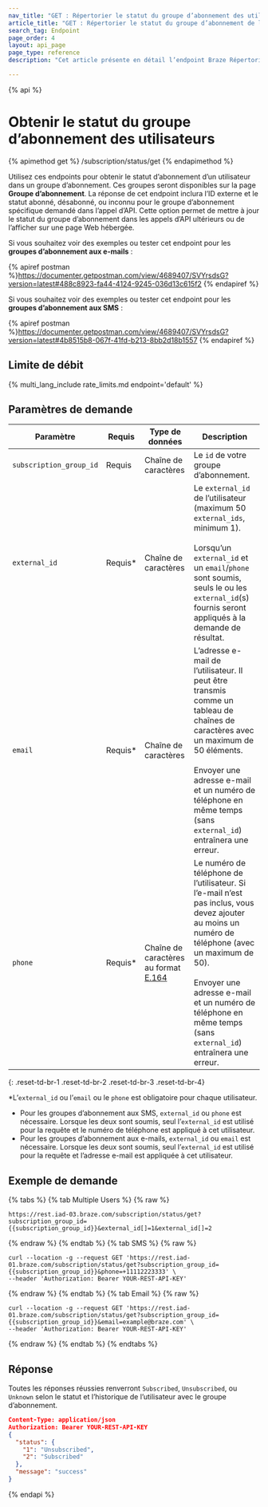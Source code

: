 ```yaml
---
nav_title: "GET : Répertorier le statut du groupe d’abonnement des utilisateurs"
article_title: "GET : Répertorier le statut du groupe d’abonnement de l’utilisateur"
search_tag: Endpoint
page_order: 4
layout: api_page
page_type: reference
description: "Cet article présente en détail l’endpoint Braze Répertorier le statut du groupe d’abonnement de l’utilisateur."

---
```

{% api %}
# Obtenir le statut du groupe d’abonnement des utilisateurs
{% apimethod get %}
/subscription/status/get
{% endapimethod %}

Utilisez ces endpoints pour obtenir le statut d’abonnement d’un utilisateur dans un groupe d’abonnement. Ces groupes seront disponibles sur la page **Groupe d’abonnement**. La réponse de cet endpoint inclura l’ID externe et le statut abonné, désabonné, ou inconnu pour le groupe d’abonnement spécifique demandé dans l’appel d’API. Cette option permet de mettre à jour le statut du groupe d’abonnement dans les appels d’API ultérieurs ou de l’afficher sur une page Web hébergée.

Si vous souhaitez voir des exemples ou tester cet endpoint pour les **groupes d’abonnement aux e-mails** :

{% apiref postman %}https://documenter.getpostman.com/view/4689407/SVYrsdsG?version=latest#488c8923-fa44-4124-9245-036d13c615f2 {% endapiref %}

Si vous souhaitez voir des exemples ou tester cet endpoint pour les **groupes d’abonnement aux SMS** :

{% apiref postman %}https://documenter.getpostman.com/view/4689407/SVYrsdsG?version=latest#4b8515b8-067f-41fd-b213-8bb2d18b1557 {% endapiref %}

## Limite de débit

{% multi_lang_include rate_limits.md endpoint='default' %}

## Paramètres de demande

| Paramètre | Requis | Type de données | Description |
|---|---|---|---|
| `subscription_group_id`  | Requis | Chaîne de caractères | Le `id` de votre groupe d’abonnement. |
| `external_id`  |  Requis* | Chaîne de caractères | Le `external_id` de l’utilisateur (maximum 50 `external_ids`, minimum 1). <br><br>Lorsqu’un `external_id` et un `email`/`phone` sont soumis, seuls le ou les `external_id`(s) fournis seront appliqués à la demande de résultat. |
| `email` | Requis* | Chaîne de caractères | L’adresse e-mail de l’utilisateur. Il peut être transmis comme un tableau de chaînes de caractères avec un maximum de 50 éléments.<br><br> Envoyer une adresse e-mail et un numéro de téléphone en même temps (sans `external_id`) entraînera une erreur. |
| `phone` | Requis* | Chaîne de caractères au format [E.164](https://en.wikipedia.org/wiki/E.164) | Le numéro de téléphone de l’utilisateur. Si l’e-mail n’est pas inclus, vous devez ajouter au moins un numéro de téléphone (avec un maximum de 50).<br><br> Envoyer une adresse e-mail et un numéro de téléphone en même temps (sans `external_id`) entraînera une erreur. |
{: .reset-td-br-1 .reset-td-br-2 .reset-td-br-3  .reset-td-br-4}

*L’`external_id` ou l’`email` ou le `phone` est obligatoire pour chaque utilisateur.

- Pour les groupes d’abonnement aux SMS, `external_id` ou `phone` est nécessaire.  Lorsque les deux sont soumis, seul l’`external_id` est utilisé pour la requête et le numéro de téléphone est appliqué à cet utilisateur.
- Pour les groupes d’abonnement aux e-mails, `external_id` ou `email` est nécessaire.  Lorsque les deux sont soumis, seul l’`external_id` est utilisé pour la requête et l’adresse e-mail est appliquée à cet utilisateur.

## Exemple de demande 

{% tabs %}
{% tab Multiple Users %}
{% raw %}
```
https://rest.iad-03.braze.com/subscription/status/get?subscription_group_id={{subscription_group_id}}&external_id[]=1&external_id[]=2
```
{% endraw %}
{% endtab %}
{% tab SMS %}
{% raw %}
```
curl --location -g --request GET 'https://rest.iad-01.braze.com/subscription/status/get?subscription_group_id={{subscription_group_id}}&phone=+11112223333' \
--header 'Authorization: Bearer YOUR-REST-API-KEY'
```
{% endraw %}
{% endtab %}
{% tab Email %}
{% raw %}
```
curl --location -g --request GET 'https://rest.iad-01.braze.com/subscription/status/get?subscription_group_id={{subscription_group_id}}&email=example@braze.com' \
--header 'Authorization: Bearer YOUR-REST-API-KEY'
```
{% endraw %}
{% endtab %}
{% endtabs %}

## Réponse

Toutes les réponses réussies renverront `Subscribed`, `Unsubscribed`, ou `Unknown` selon le statut et l’historique de l’utilisateur avec le groupe d’abonnement.

```json
Content-Type: application/json
Authorization: Bearer YOUR-REST-API-KEY
{
  "status": {
    "1": "Unsubscribed",
    "2": "Subscribed"
  },
  "message": "success"
}
```

{% endapi %}
